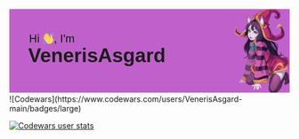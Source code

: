 <img src="https://github.com/VenerisAsgard/VenerisAsgard/blob/main/header.png" alt="Фотокарточка">
![Codewars](https://www.codewars.com/users/VenerisAsgard-main/badges/large)

[![Codewars user stats](https://github.r2v.ch/codewars?user=VenerisAsgard-main&top_languages=true&hide_clan=true&theme=gradient)](https://www.codewars.com/users/VenerisAsgard-main)

